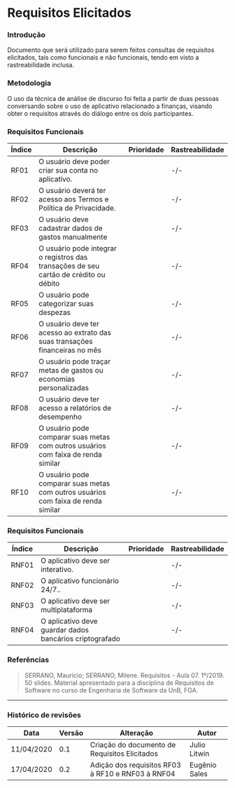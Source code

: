 # Requisitos Elicitados

### Introdução

Documento que será utilizado para serem feitos consultas de requisitos elicitados, tais como funcionais e não funcionais, tendo em visto a rastreabilidade inclusa.

### Metodologia

O uso da técnica de análise de discurso foi feita a partir de duas pessoas conversando sobre o uso de aplicativo relacionado a finanças, visando obter o requisitos através do diálogo entre os dois participantes. 

### Requisitos Funcionais
|Índice|Descrição|Prioridade|Rastreabilidade|
|----|------|---------|-----|
| RF01 | O usuário deve poder criar sua conta no aplicativo. |  | -/- | 
| RF02 | O usuário deverá ter acesso aos Termos e Política de Privacidade. |  | -/- | 
| RF03 | O usuário deve cadastrar dados de gastos manualmente |  | -/- | 
| RF04 | O usuário pode integrar o registros das transações de seu cartão de crédito ou débito  |  | -/- | 
| RF05 | O usuário pode categorizar suas despezas |  | -/- | 
| RF06 | O usuário deve ter acesso ao extrato das suas transações financeiras no mês |  | -/- |
| RF07 | O usuário pode traçar metas de gastos ou economias personalizadas |  | -/- | 
| RF08 | O usuário deve ter acesso a relatórios de desempenho |  | -/- | 
| RF09 | O usuário pode comparar suas metas com outros usuários com faixa de renda similar |  | -/- |
| RF10 | O usuário pode comparar suas metas com outros usuários com faixa de renda similar |  | -/- | 

### Requisitos Funcionais
|Índice|Descrição|Prioridade|Rastreabilidade|
|----|------|---------|-----|
| RNF01 | O aplicativo deve ser interativo. |  | -/- | 
| RNF02 | O aplicativo funcionário 24/7.. |  | -/- |
| RNF03 | O aplicativo deve ser multiplataforma |  | -/- | 
| RNF04 | O aplicativo deve guardar dados bancários criptografado |  | -/- | 

### Referências
>  SERRANO, Maurício; SERRANO, Milene. Requisitos - Aula 07. 1º/2019. 50 slides. Material apresentado para a disciplina de Requisitos de Software no curso de Engenharia de Software da UnB, FGA.

***

### Histórico de revisões
|Data|Versão|Alteração|Autor|
|----|------|---------|-----|
| 11/04/2020 | 0.1 | Criação do documento de Requisitos Elicitados | Julio Litwin |
| 17/04/2020 | 0.2 | Adição dos requisitos RF03 à RF10 e RNF03 à RNF04 | Eugênio Sales | 